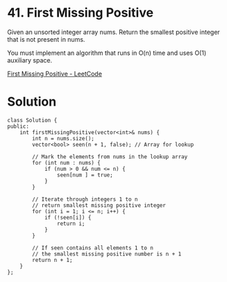 # 41. First Missing Positive

Given an unsorted integer array nums. Return the smallest positive integer that is not present in nums.

You must implement an algorithm that runs in O(n) time and uses O(1) auxiliary space.

[First Missing Positive - LeetCode](https://leetcode.com/problems/first-missing-positive/)

# Solution

```
class Solution {
public:
    int firstMissingPositive(vector<int>& nums) {
        int n = nums.size();
        vector<bool> seen(n + 1, false); // Array for lookup

        // Mark the elements from nums in the lookup array
        for (int num : nums) {
            if (num > 0 && num <= n) {
                seen[num ] = true;
            }
        }

        // Iterate through integers 1 to n
        // return smallest missing positive integer
        for (int i = 1; i <= n; i++) {
            if (!seen[i]) {
                return i;
            }
        }

        // If seen contains all elements 1 to n
        // the smallest missing positive number is n + 1
        return n + 1;
    }
};
```